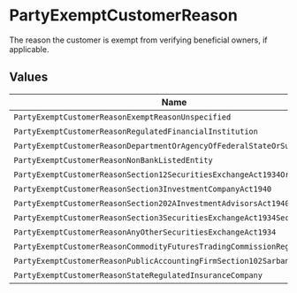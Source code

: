# PartyExemptCustomerReason

The reason the customer is exempt from verifying beneficial owners, if applicable.


## Values

| Name                                                                      | Value                                                                     |
| ------------------------------------------------------------------------- | ------------------------------------------------------------------------- |
| `PartyExemptCustomerReasonExemptReasonUnspecified`                        | EXEMPT_REASON_UNSPECIFIED                                                 |
| `PartyExemptCustomerReasonRegulatedFinancialInstitution`                  | REGULATED_FINANCIAL_INSTITUTION                                           |
| `PartyExemptCustomerReasonDepartmentOrAgencyOfFederalStateOrSubdivision`  | DEPARTMENT_OR_AGENCY_OF_FEDERAL_STATE_OR_SUBDIVISION                      |
| `PartyExemptCustomerReasonNonBankListedEntity`                            | NON_BANK_LISTED_ENTITY                                                    |
| `PartyExemptCustomerReasonSection12SecuritiesExchangeAct1934Or15D`        | SECTION_12_SECURITIES_EXCHANGE_ACT_1934_OR_15D                            |
| `PartyExemptCustomerReasonSection3InvestmentCompanyAct1940`               | SECTION_3_INVESTMENT_COMPANY_ACT_1940                                     |
| `PartyExemptCustomerReasonSection202AInvestmentAdvisorsAct1940`           | SECTION_202A_INVESTMENT_ADVISORS_ACT_1940                                 |
| `PartyExemptCustomerReasonSection3SecuritiesExchangeAct1934Section6Or17A` | SECTION_3_SECURITIES_EXCHANGE_ACT_1934_SECTION_6_OR_17A                   |
| `PartyExemptCustomerReasonAnyOtherSecuritiesExchangeAct1934`              | ANY_OTHER_SECURITIES_EXCHANGE_ACT_1934                                    |
| `PartyExemptCustomerReasonCommodityFuturesTradingCommissionRegistered`    | COMMODITY_FUTURES_TRADING_COMMISSION_REGISTERED                           |
| `PartyExemptCustomerReasonPublicAccountingFirmSection102SarbanesOxley`    | PUBLIC_ACCOUNTING_FIRM_SECTION_102_SARBANES_OXLEY                         |
| `PartyExemptCustomerReasonStateRegulatedInsuranceCompany`                 | STATE_REGULATED_INSURANCE_COMPANY                                         |